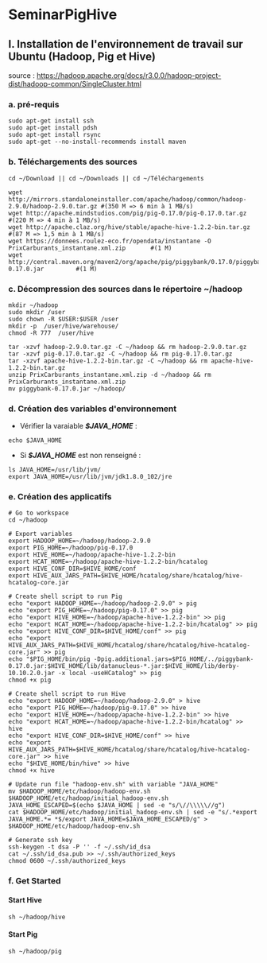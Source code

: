 # SeminarPigHive

## I. Installation de l'environnement de travail sur Ubuntu (Hadoop, Pig et Hive)
source : https://hadoop.apache.org/docs/r3.0.0/hadoop-project-dist/hadoop-common/SingleCluster.html

### a. pré-requis
```shell
sudo apt-get install ssh
sudo apt-get install pdsh
sudo apt-get install rsync
sudo apt-get --no-install-recommends install maven
```
### b. Téléchargements des sources
```shell
cd ~/Download || cd ~/Downloads || cd ~/Téléchargements

wget http://mirrors.standaloneinstaller.com/apache/hadoop/common/hadoop-2.9.0/hadoop-2.9.0.tar.gz #(350 M => 6 min à 1 MB/s)
wget http://apache.mindstudios.com/pig/pig-0.17.0/pig-0.17.0.tar.gz                               #(220 M => 4 min à 1 MB/s)
wget http://apache.claz.org/hive/stable/apache-hive-1.2.2-bin.tar.gz                              #(87 M => 1,5 min à 1 MB/s)
wget https://donnees.roulez-eco.fr/opendata/instantane -O PrixCarburants_instantane.xml.zip       #(1 M)
wget http://central.maven.org/maven2/org/apache/pig/piggybank/0.17.0/piggybank-0.17.0.jar         #(1 M)
```
### c. Décompression des sources dans le répertoire ~/hadoop
```shell
mkdir ~/hadoop
sudo mkdir /user
sudo chown -R $USER:$USER /user
mkdir -p  /user/hive/warehouse/
chmod -R 777  /user/hive

tar -xzvf hadoop-2.9.0.tar.gz -C ~/hadoop && rm hadoop-2.9.0.tar.gz
tar -xzvf pig-0.17.0.tar.gz -C ~/hadoop && rm pig-0.17.0.tar.gz
tar -xzvf apache-hive-1.2.2-bin.tar.gz -C ~/hadoop && rm apache-hive-1.2.2-bin.tar.gz
unzip PrixCarburants_instantane.xml.zip -d ~/hadoop && rm PrixCarburants_instantane.xml.zip
mv piggybank-0.17.0.jar ~/hadoop/
```
### d. Création des variables d'environnement
 * Vérifier la varaiable ***$JAVA_HOME*** :
```shell
echo $JAVA_HOME
```

 * Si ***$JAVA_HOME*** est non renseigné :
```shell
ls JAVA_HOME=/usr/lib/jvm/
export JAVA_HOME=/usr/lib/jvm/jdk1.8.0_102/jre
```

### e. Création des applicatifs
```shell
# Go to workspace
cd ~/hadoop

# Export variables
export HADOOP_HOME=~/hadoop/hadoop-2.9.0
export PIG_HOME=~/hadoop/pig-0.17.0
export HIVE_HOME=~/hadoop/apache-hive-1.2.2-bin
export HCAT_HOME=~/hadoop/apache-hive-1.2.2-bin/hcatalog
export HIVE_CONF_DIR=$HIVE_HOME/conf
export HIVE_AUX_JARS_PATH=$HIVE_HOME/hcatalog/share/hcatalog/hive-hcatalog-core.jar

# Create shell script to run Pig
echo "export HADOOP_HOME=~/hadoop/hadoop-2.9.0" > pig
echo "export PIG_HOME=~/hadoop/pig-0.17.0" >> pig
echo "export HIVE_HOME=~/hadoop/apache-hive-1.2.2-bin" >> pig
echo "export HCAT_HOME=~/hadoop/apache-hive-1.2.2-bin/hcatalog" >> pig
echo "export HIVE_CONF_DIR=$HIVE_HOME/conf" >> pig
echo "export HIVE_AUX_JARS_PATH=$HIVE_HOME/hcatalog/share/hcatalog/hive-hcatalog-core.jar" >> pig
echo "$PIG_HOME/bin/pig -Dpig.additional.jars=$PIG_HOME/../piggybank-0.17.0.jar:$HIVE_HOME/lib/datanucleus-*.jar:$HIVE_HOME/lib/derby-10.10.2.0.jar -x local -useHCatalog" >> pig
chmod +x pig

# Create shell script to run Hive
echo "export HADOOP_HOME=~/hadoop/hadoop-2.9.0" > hive
echo "export PIG_HOME=~/hadoop/pig-0.17.0" >> hive
echo "export HIVE_HOME=~/hadoop/apache-hive-1.2.2-bin" >> hive
echo "export HCAT_HOME=~/hadoop/apache-hive-1.2.2-bin/hcatalog" >> hive
echo "export HIVE_CONF_DIR=$HIVE_HOME/conf" >> hive
echo "export HIVE_AUX_JARS_PATH=$HIVE_HOME/hcatalog/share/hcatalog/hive-hcatalog-core.jar" >> hive
echo "$HIVE_HOME/bin/hive" >> hive
chmod +x hive

# Update run file "hadoop-env.sh" with variable "JAVA_HOME"
mv $HADOOP_HOME/etc/hadoop/hadoop-env.sh $HADOOP_HOME/etc/hadoop/initial_hadoop-env.sh
JAVA_HOME_ESCAPED=$(echo $JAVA_HOME | sed -e "s/\//\\\\\//g")
cat $HADOOP_HOME/etc/hadoop/initial_hadoop-env.sh | sed -e "s/.*export JAVA_HOME.*= *$/export JAVA_HOME=$JAVA_HOME_ESCAPED/g" > $HADOOP_HOME/etc/hadoop/hadoop-env.sh

# Generate ssh key
ssh-keygen -t dsa -P '' -f ~/.ssh/id_dsa
cat ~/.ssh/id_dsa.pub >> ~/.ssh/authorized_keys
chmod 0600 ~/.ssh/authorized_keys
```

### f. Get Started
#### Start Hive
```
sh ~/hadoop/hive
```
#### Start Pig
```
sh ~/hadoop/pig
```

